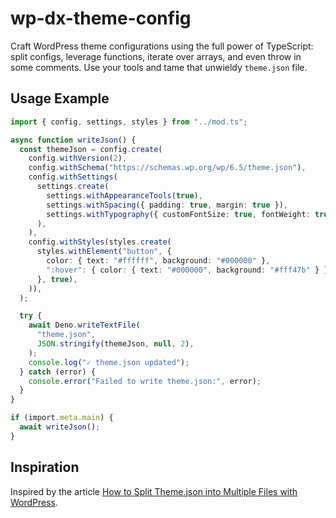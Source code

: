 # wp-dx-theme-config

Craft WordPress theme configurations using the full power of TypeScript: split
configs, leverage functions, iterate over arrays, and even throw in some
comments. Use your tools and tame that unwieldy `theme.json` file.

## Usage Example

```typescript
import { config, settings, styles } from "../mod.ts";

async function writeJson() {
  const themeJson = config.create(
    config.withVersion(2),
    config.withSchema("https://schemas.wp.org/wp/6.5/theme.json"),
    config.withSettings(
      settings.create(
        settings.withAppearanceTools(true),
        settings.withSpacing({ padding: true, margin: true }),
        settings.withTypography({ customFontSize: true, fontWeight: true }),
      ),
    ),
    config.withStyles(styles.create(
      styles.withElement("button", {
        color: { text: "#ffffff", background: "#000000" },
        ":hover": { color: { text: "#000000", background: "#fff47b" } },
      }, true),
    )),
  );

  try {
    await Deno.writeTextFile(
      "theme.json",
      JSON.stringify(themeJson, null, 2),
    );
    console.log("✓ theme.json updated");
  } catch (error) {
    console.error("Failed to write theme.json:", error);
  }
}

if (import.meta.main) {
  await writeJson();
}
```

## Inspiration

Inspired by the article [How to Split Theme.json into Multiple Files with WordPress](https://fullstackdigital.io/blog/split-theme-json-into-multiple-files-with-wordpress).
